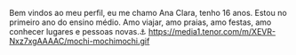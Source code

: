 Bem vindos ao meu perfil, eu me chamo Ana Clara, tenho 16 anos. Estou no primeiro ano do ensino médio. 
Amo viajar, amo praias, amo festas, amo conhecer lugares e pessoas novas.⚓
https://media1.tenor.com/m/XEVR-Nxz7xgAAAAC/mochi-mochimochi.gif
